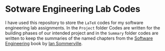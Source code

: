 # Sotware Engineering Lab Codes
I have used this repository to store the `LaTeX` codes for my software engineering lab assignments. In the `Project` folder Codes are written for the building phases of our intended project and in the `Summary` folder codes are written to keep the summaries of the named chapters from the [Software Engineering](http://www.software-engin.com) book by [Ian Sommerville](http://www.software-engin.com/home/personal).